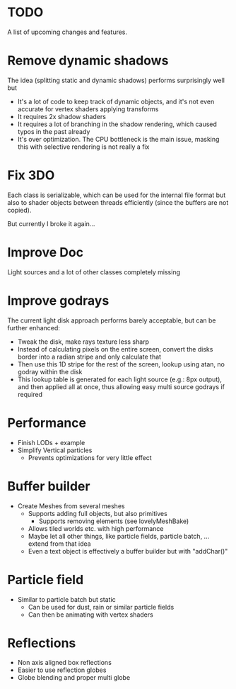 # TODO

A list of upcoming changes and features.

# Remove dynamic shadows

The idea (splitting static and dynamic shadows) performs surprisingly well but

* It's a lot of code to keep track of dynamic objects, and it's not even accurate for vertex shaders applying transforms
* It requires 2x shadow shaders
* It requires a lot of branching in the shadow rendering, which caused typos in the past already
* It's over optimization. The CPU bottleneck is the main issue, masking this with selective rendering is not really a fix

# Fix 3DO

Each class is serializable, which can be used for the internal file format but also to shader objects between threads efficiently (since the buffers are not copied).

But currently I broke it again...

# Improve Doc

Light sources and a lot of other classes completely missing

# Improve godrays

The current light disk approach performs barely acceptable, but can be further enhanced:

* Tweak the disk, make rays texture less sharp
* Instead of calculating pixels on the entire screen, convert the disks border into a radian stripe and only calculate that
* Then use this 1D stripe for the rest of the screen, lookup using atan, no godray within the disk
* This lookup table is generated for each light source (e.g.: 8px output), and then applied all at once, thus allowing easy multi source godrays if required

# Performance

* Finish LODs + example
* Simplify Vertical particles
    * Prevents optimizations for very little effect

# Buffer builder

* Create Meshes from several meshes
    * Supports adding full objects, but also primitives
        * Supports removing elements (see lovelyMeshBake)
    * Allows tiled worlds etc. with high performance
    * Maybe let all other things, like particle fields, particle batch, ... extend from that idea
    * Even a text object is effectively a buffer builder but with "addChar()"

# Particle field

* Similar to particle batch but static
    * Can be used for dust, rain or similar particle fields
    * Can then be animating with vertex shaders

# Reflections

* Non axis aligned box reflections
* Easier to use reflection globes
* Globe blending and proper multi globe
